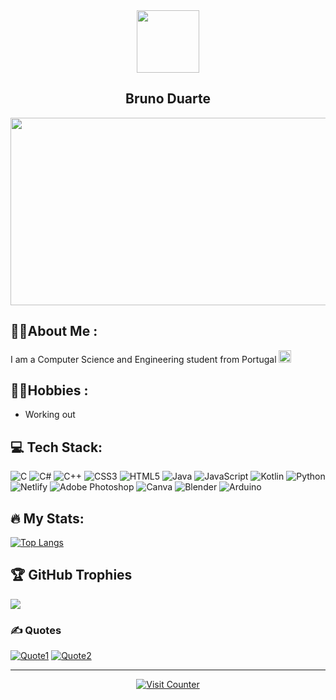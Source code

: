 <div id="header" align="center">
  <img src="https://media.giphy.com/media/v1.Y2lkPTc5MGI3NjExZXYyN2ZweXR1am5xNTZhaGFvMnpzY3dmN2lhZHJnbXQ2Z2h1MXZ5cyZlcD12MV9pbnRlcm5hbF9naWZfYnlfaWQmY3Q9cw/TMX9zs9UINkuRR4YMR/giphy.gif" width="100"/>
</div>
<h2 align="center">Bruno Duarte</h2>

<div align="center">
  <img src="https://media.giphy.com/media/xUPGchAIaUs1cGL0S4/giphy.gif" width="600" height="300"/>
</div>

## 👨‍💻About Me :
I am a Computer Science and Engineering student from Portugal <img src="https://media.giphy.com/media/AfuIjJ0aq4UNrtlloC/giphy.gif" width="20">

## 🐱‍🐉Hobbies : 
- Working out

## 💻 Tech Stack:
![C](https://img.shields.io/badge/c-%2300599C.svg?style=for-the-badge&logo=c&logoColor=white) ![C#](https://img.shields.io/badge/c%23-%23239120.svg?style=for-the-badge&logo=c-sharp&logoColor=white) ![C++](https://img.shields.io/badge/c++-%2300599C.svg?style=for-the-badge&logo=c%2B%2B&logoColor=white) ![CSS3](https://img.shields.io/badge/css3-%231572B6.svg?style=for-the-badge&logo=css3&logoColor=white) ![HTML5](https://img.shields.io/badge/html5-%23E34F26.svg?style=for-the-badge&logo=html5&logoColor=white) ![Java](https://img.shields.io/badge/java-%23ED8B00.svg?style=for-the-badge&logo=openjdk&logoColor=white) ![JavaScript](https://img.shields.io/badge/javascript-%23323330.svg?style=for-the-badge&logo=javascript&logoColor=%23F7DF1E) ![Kotlin](https://img.shields.io/badge/kotlin-%237F52FF.svg?style=for-the-badge&logo=kotlin&logoColor=white) ![Python](https://img.shields.io/badge/python-3670A0?style=for-the-badge&logo=python&logoColor=ffdd54) ![Netlify](https://img.shields.io/badge/netlify-%23000000.svg?style=for-the-badge&logo=netlify&logoColor=#00C7B7) ![Adobe Photoshop](https://img.shields.io/badge/adobe%20photoshop-%2331A8FF.svg?style=for-the-badge&logo=adobe%20photoshop&logoColor=white) ![Canva](https://img.shields.io/badge/Canva-%2300C4CC.svg?style=for-the-badge&logo=Canva&logoColor=white) ![Blender](https://img.shields.io/badge/blender-%23F5792A.svg?style=for-the-badge&logo=blender&logoColor=white) ![Arduino](https://img.shields.io/badge/-Arduino-00979D?style=for-the-badge&logo=Arduino&logoColor=white)

## 🔥 My Stats:
[![Top Langs](https://github-readme-stats.vercel.app/api/top-langs/?username=ShamanErmita&theme=radical)](https://github.com/anuraghazra/github-readme-stats)

## 🏆 GitHub Trophies
![](https://github-profile-trophy.vercel.app/?username=ShamanErmita&theme=radical&no-frame=false&no-bg=true&margin-w=4)

### ✍️ Quotes
[![Quote1](https://quotes-github-readme.vercel.app/api?type=horizontal&theme=dark&quote=Ever%20since%20I%20was%20a%20child%20I%20have%20had%20this%20instinctive%20urge%20for%20expansion%20and%20growth.%20To%20me,%20the%20function%20and%20duty%20of%20a%20quality%20human%20being%20is%20the%20sincere%20and%20honest%20development%20of%20one's%20potential.&author=Bruce%20Lee%200)](https://github.com/piyushsuthar/github-readme-quotes)
[![Quote2](https://quotes-github-readme.vercel.app/api?type=horizontal&theme=dark&quote=Potential%20is%20only%20the%20expression%20of%20a%20possibility,%20something%20that%20could%20be%20assessed%20accurately%20only%20in%20retrospect%20in%20other%20words,%20you'll%20never%20know%20how%20good%20you%20might%20have%20become%20unless%20you%20try.&author=Mike%20Mentzer%200)](https://github.com/piyushsuthar/github-readme-quotes)




---
<p align="center">
  <a href="https://visitcount.itsvg.in" target="_blank">
    <img src="https://visitcount.itsvg.in/api?id=ShamanErmita&icon=0&color=0" alt="Visit Counter">
  </a>
</p>
